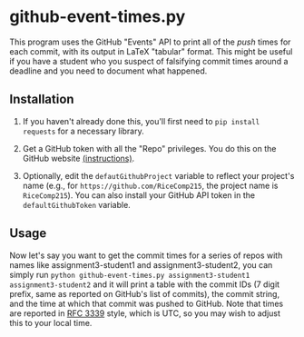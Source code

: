 # github-event-times.py 

This program uses the GitHub "Events" API to print all of the *push*
times for each commit, with its output in LaTeX "tabular" format. This
might be useful if you have a student who you suspect of falsifying
commit times around a deadline and you need to document what happened.

## Installation


1) If you haven't already done this, you'll first need to `pip install
requests` for a necessary library.

2) Get a GitHub token with all the "Repo" privileges. You do
this on the GitHub website
[(instructions)](https://github.com/blog/1509-personal-api-tokens). 

3) Optionally, edit the `defautGithubProject` variable to reflect your
   project's name (e.g., for `https://github.com/RiceComp215`, the
   project name is `RiceComp215`). You can also install your GitHub
   API token in the `defaultGithubToken` variable.

## Usage

Now let's say you want to get the commit times for a series of repos
with
names like assignment3-student1 and assignment3-student2, 
you can simply run `python github-event-times.py assignment3-student1
assignment3-student2`
and it will print a table with the commit IDs (7 digit prefix, same
as reported on GitHub's list of commits), the commit string, and the
time at which that commit was pushed to GitHub. Note that times are
reported in [RFC 3339](https://www.ietf.org/rfc/rfc3339.txt) style,
which is UTC, so you may wish to adjust this to your local time.
